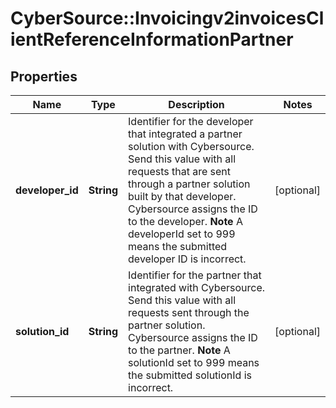 # CyberSource::Invoicingv2invoicesClientReferenceInformationPartner

## Properties
Name | Type | Description | Notes
------------ | ------------- | ------------- | -------------
**developer_id** | **String** | Identifier for the developer that integrated a partner solution with Cybersource. Send this value with all requests that are sent through a partner solution built by that developer. Cybersource assigns the ID to the developer.  **Note** A developerId set to 999 means the submitted developer ID is incorrect.  | [optional] 
**solution_id** | **String** | Identifier for the partner that integrated with Cybersource. Send this value with all requests sent through the partner solution. Cybersource assigns the ID to the partner.  **Note** A solutionId set to 999 means the submitted solutionId is incorrect.  | [optional] 


